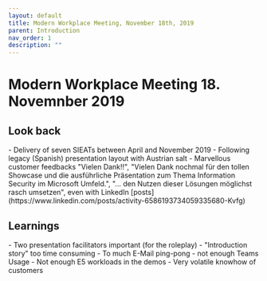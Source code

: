 ```yaml
---
layout: default
title: Modern Workplace Meeting, November 18th, 2019
parent: Introduction
nav_order: 1
description: ""
---
```


# Modern Workplace Meeting 18. Novemnber 2019

## Look back
<div class="code-example" markdown="1">
- Delivery of seven SIEATs between April and November 2019
- Following legacy (Spanish) presentation layout with Austrian salt
- Marvellous customer feedbacks "Vielen Dank!!", "Vielen Dank nochmal für den tollen Showcase und die ausführliche Präsentation zum Thema Information Security im Microsoft Umfeld.", "... den Nutzen dieser Lösungen möglichst rasch umsetzen", even with LinkedIn [posts](https://www.linkedin.com/posts/activity-6586193734059335680-Kvfg)
</div>

## Learnings
<div class="code-example" markdown="1">
- Two presentation facilitators important (for the roleplay)
- "Introduction story" too time consuming
- To much E-Mail ping-pong - not enough Teams Usage
- Not enough E5 workloads in the demos
- Very volatile knowhow of customers
</div>
